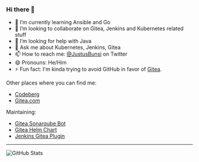 ### Hi there 👋

- 🌱 I’m currently learning Ansible and Go
- 👯 I’m looking to collaborate on Gitea, Jenkins and Kubernetes related stuff
- 🤔 I’m looking for help with Java
- 💬 Ask me about Kubernetes, Jenkins, Gitea
- 📫 How to reach me: [@JustusBunsi](https://twitter.com/JustusBunsi) on Twitter
- 😄 Pronouns: He/Him
- ⚡ Fun fact: I'm kinda trying to avoid GitHub in favor of [Gitea](https://github.com/go-gitea/gitea).

Other places where you can find me:

- [Codeberg](https://codeberg.org/justusbunsi)
- [Gitea.com](https://gitea.com/justusbunsi)

Maintaining:

- [Gitea Sonarqube Bot](https://codeberg.org/justusbunsi/gitea-sonarqube-bot)
- [Gitea Helm Chart](https://gitea.com/gitea/helm-chart)
- [Jenkins Gitea Plugin](https://github.com/jenkinsci/gitea-plugin)

---

![GitHub Stats](https://github-readme-stats.vercel.app/api?username=justusbunsi&show_icons=true&theme=slateorange&count_private=true)

